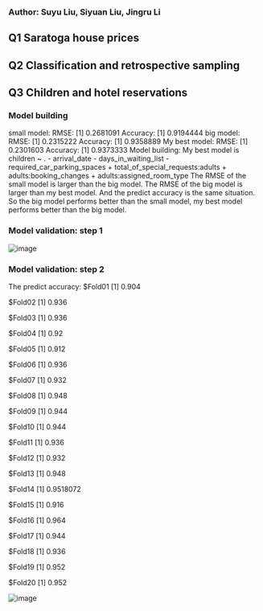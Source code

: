 ### Author: Suyu Liu, Siyuan Liu, Jingru Li
## Q1 Saratoga house prices

## Q2 Classification and retrospective sampling

## Q3 Children and hotel reservations
### Model building
small model:
RMSE: 
[1] 0.2681091
Accuracy:
[1] 0.9194444
big model:
RMSE:
[1] 0.2315222
Accuracy:
[1] 0.9358889
My best model:
RMSE:
[1] 0.2301603
Accuracy:
[1] 0.9373333
Model building:
My best model is children ~ . - arrival_date - days_in_waiting_list - required_car_parking_spaces + total_of_special_requests:adults  + adults:booking_changes + adults:assigned_room_type
The RMSE of the small model is larger than the big model.
The RMSE of the big model is larger than my best model.
And the predict accuracy is the same situation.
So the big model performs better than the small model,
my best model performs better than the big model.

### Model validation: step 1
![image](https://user-images.githubusercontent.com/112587000/220745095-cb8abbcb-2d55-40cf-9aba-b6907c42753f.png)

### Model validation: step 2
The predict accuracy: 
$Fold01
[1] 0.904

$Fold02
[1] 0.936

$Fold03
[1] 0.936

$Fold04
[1] 0.92

$Fold05
[1] 0.912

$Fold06
[1] 0.936

$Fold07
[1] 0.932

$Fold08
[1] 0.948

$Fold09
[1] 0.944

$Fold10
[1] 0.944

$Fold11
[1] 0.936

$Fold12
[1] 0.932

$Fold13
[1] 0.948

$Fold14
[1] 0.9518072

$Fold15
[1] 0.916

$Fold16
[1] 0.964

$Fold17
[1] 0.944

$Fold18
[1] 0.936

$Fold19
[1] 0.952

$Fold20
[1] 0.952

![image](https://user-images.githubusercontent.com/112587000/220745271-54f51394-bffe-466d-87c8-82948c64a1cf.png)
